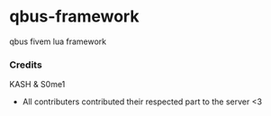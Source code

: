 # qbus-framework
qbus fivem lua framework


### Credits
KASH & S0me1
- All contributers contributed their respected part to the server <3
